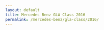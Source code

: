 ```yaml
---
layout: default
title: Mercedes Benz GLA-Class 2016
permalink: /mercedes-benz/gla-class/2016/
---
```

